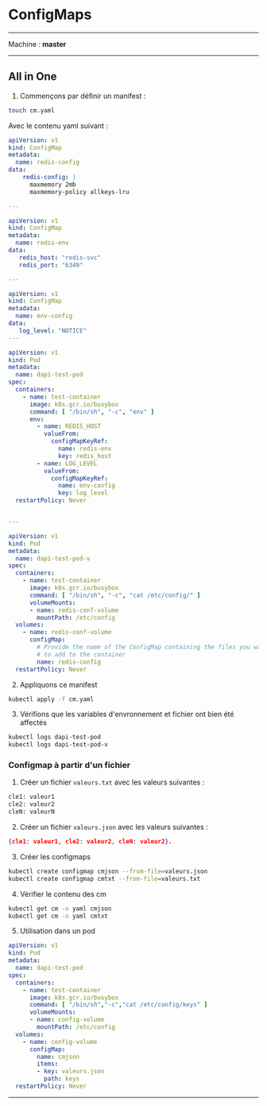 # ConfigMaps



<hr>

Machine : **master**

<hr>

## All in One


1. Commençons par définir un manifest :

~~~~~~~~~~~~~~~~~~~~~~~~~~~~~~~~~~~~~~~~~~ {.zsh .numberLines}
touch cm.yaml
~~~~~~~~~~~~~~~~~~~~~~~~~~~~~~~~~~~~~~~~~~

Avec le contenu yaml suivant :

~~~~~~~~~~~~~~~~~~~~~~~~~~~~~~~~~~~~~~~~~~ {.yaml .numberLines}
apiVersion: v1
kind: ConfigMap
metadata:
  name: redis-config
data:
    redis-config: |
      maxmemory 2mb
      maxmemory-policy allkeys-lru

---

apiVersion: v1
kind: ConfigMap
metadata:
  name: redis-env
data:
   redis_host: "redis-svc"
   redis_port: "6349"

---

apiVersion: v1
kind: ConfigMap
metadata:
  name: env-config
data:
   log_level: "NOTICE"
---

apiVersion: v1
kind: Pod
metadata:
  name: dapi-test-pod
spec:
  containers:
    - name: test-container
      image: k8s.gcr.io/busybox
      command: [ "/bin/sh", "-c", "env" ]
      env:
        - name: REDIS_HOST
          valueFrom:
            configMapKeyRef:
              name: redis-env
              key: redis_host
        - name: LOG_LEVEL
          valueFrom:
            configMapKeyRef:
              name: env-config
              key: log_level
  restartPolicy: Never


---

apiVersion: v1
kind: Pod
metadata:
  name: dapi-test-pod-v
spec:
  containers:
    - name: test-container
      image: k8s.gcr.io/busybox
      command: [ "/bin/sh", "-c", "cat /etc/config/" ]
      volumeMounts:
      - name: redis-conf-volume
        mountPath: /etc/config
  volumes:
    - name: redis-conf-volume
      configMap:
        # Provide the name of the ConfigMap containing the files you want
        # to add to the container
        name: redis-config
  restartPolicy: Never

~~~~~~~~~~~~~~~~~~~~~~~~~~~~~~~~~~~~~~~~~~


2. Appliquons ce manifest

~~~~~~~~~~~~~~~~~~~~~~~~~~~~~~~~~~~~~~~~~~ {.zsh .numberLines}
kubectl apply -f cm.yaml
~~~~~~~~~~~~~~~~~~~~~~~~~~~~~~~~~~~~~~~~~~


3. Vérifions que les variables d'envronnement et fichier ont bien été affectés

~~~~~~~~~~~~~~~~~~~~~~~~~~~~~~~~~~~~~~~~~~ {.zsh .numberLines}
kubectl logs dapi-test-pod
kubectl logs dapi-test-pod-v
~~~~~~~~~~~~~~~~~~~~~~~~~~~~~~~~~~~~~~~~~~


### Configmap à partir d'un fichier

1. Créer un fichier `valeurs.txt` avec les valeurs suivantes :

~~~~~~~~~~~~~~~~~~~~~~~~~~~~~~~~~~~~~~~~~~ {.zsh .numberLines}
cle1: valeur1
cle2: valeur2
cleN: valeurN
~~~~~~~~~~~~~~~~~~~~~~~~~~~~~~~~~~~~~~~~~~


2. Créer un fichier `valeurs.json` avec les valeurs suivantes :

~~~~~~~~~~~~~~~~~~~~~~~~~~~~~~~~~~~~~~~~~~ {.json .numberLines}
{cle1: valeur1, cle2: valeur2, cleN: valeur2}.
~~~~~~~~~~~~~~~~~~~~~~~~~~~~~~~~~~~~~~~~~~


3. Créer les configmaps

~~~~~~~~~~~~~~~~~~~~~~~~~~~~~~~~~~~~~~~~~~ {.zsh .numberLines}
kubectl create configmap cmjson --from-file=valeurs.json
kubectl create configmap cmtxt --from-file=valeurs.txt
~~~~~~~~~~~~~~~~~~~~~~~~~~~~~~~~~~~~~~~~~~

4. Vérifier le contenu des cm

~~~~~~~~~~~~~~~~~~~~~~~~~~~~~~~~~~~~~~~~~~ {.zsh .numberLines}
kubectl get cm -o yaml cmjson
kubectl get cm -o yaml cmtxt
~~~~~~~~~~~~~~~~~~~~~~~~~~~~~~~~~~~~~~~~~~


5. Utilisation dans un pod

~~~~~~~~~~~~~~~~~~~~~~~~~~~~~~~~~~~~~~~~~~ {.yaml .numberLines}
apiVersion: v1
kind: Pod
metadata:
  name: dapi-test-pod
spec:
  containers:
    - name: test-container
      image: k8s.gcr.io/busybox
      command: [ "/bin/sh","-c","cat /etc/config/keys" ]
      volumeMounts:
      - name: config-volume
        mountPath: /etc/config
  volumes:
    - name: config-volume
      configMap:
        name: cmjson
        items:
        - key: valeurs.json
          path: keys
  restartPolicy: Never
~~~~~~~~~~~~~~~~~~~~~~~~~~~~~~~~~~~~~~~~~~


<hr>


